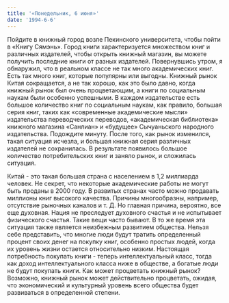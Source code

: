 ```yaml
---
title: '«Понедельник, 6 июня»'
date: '1994-6-6'
---
```


Пойдите в книжный город возле Пекинского университета, чтобы пойти в «Книгу Сямэнь». Город книги характеризуется множеством книг и различных издателей, чтобы открыть книжный магазин, вы можете получить последние книги от разных издателей. Повернувшись утром, я обнаружил, что в реальном классе не так много академических книг. Есть так много книг, которые популярны или выгодны. Книжный рынок Китая сокращается, а не так хорошо, как это было давно, когда книжный рынок был очень процветающим, а книги по социальным наукам были особенно успешными. В каждом издательстве есть большое количество книг по социальным наукам, как правило, большая серия книг, таких как «современные академические мысли» издательства переводческих переводов, «академическая библиотека» книжного магазина «Санлиан» и «будущее» Сычуаньского народного издательства. Подождите минуту. После того, как рынок изменился, такая ситуация исчезла, и большая книжная серия различных издателей не сохранилась. В результате появилось большое количество потребительских книг и заняло рынок, и сложилась ситуация.

Китай - это такая большая страна с населением в 1,2 миллиарда человек. Не секрет, что некоторые академические работы не могут быть проданы в 2000 году. В развитых странах часто можно продавать миллионы книг высокого качества. Причины многообразны, например, отсутствие рыночных каналов и т. Д. Но главная причина, вероятно, все еще духовная. Нация не преследует духовного счастья и не испытывает физического счастья. Такие вещи часто бывают. В то же время эта ситуация также является неизбежным развитием общества. Нельзя себе представить, что многие люди будут тратить определенный процент своих денег на покупку книг, особенно простых людей, когда их уровень жизни остается относительно низким. Настоящая потребность покупать книги - теперь интеллектуальный класс, тогда как доход интеллектуального класса ниже в обществе, а богатые люди не будут покупать книги. Как может процветать книжный рынок? Возможно, книжный рынок может действительно процветать, ожидая, что экономический и культурный уровень всего общества будет развиваться в определенной степени.

